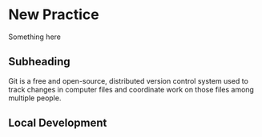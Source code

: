 # New Practice

Something here

## Subheading

Git is a free and open-source, distributed version control system used to track changes in computer files and coordinate work on those files among multiple people.

## Local Development
